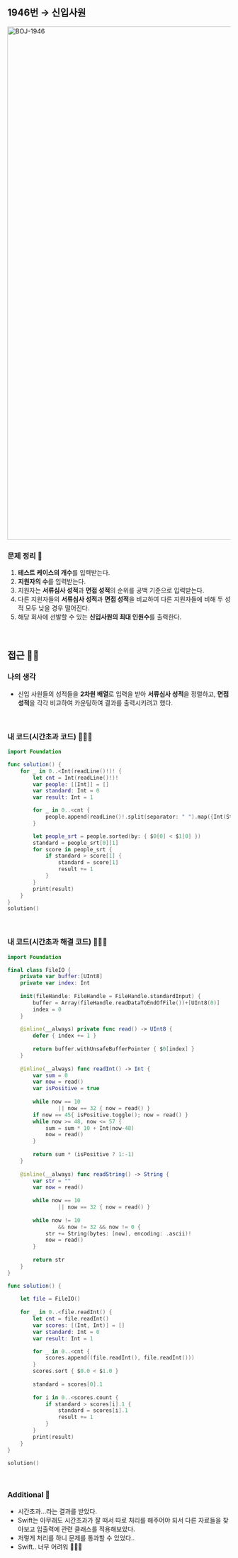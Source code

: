 ## 1946번 → 신입사원
<img width="1159" alt="BOJ-1946" src="https://user-images.githubusercontent.com/64394744/161778559-49e11fe9-9705-4029-a84a-8172bcc141b3.png">
</br>

### 문제 정리 📝
1. **테스트 케이스의 개수**를 입력받는다.
2. **지원자의 수**를 입력받는다.
3. 지원자는 **서류심사 성적**과 **면접 성적**의 순위를 공백 기준으로 입력받는다.
4. 다른 지원자들의 **서류심사 성적**과 **면접 성적**을 비교하여 다른 지원자들에 비해 두 성적 모두 낮을 경우 떨어진다.
5. 해당 회사에 선발할 수 있는 **신입사원의 최대 인원수**를 출력한다.
</br>

## 접근 🚶🏻

### 나의 생각
 - 신입 사원들의 성적들을 **2차원 배열**로 입력을 받아 **서류심사 성적**을 정렬하고, **면접 성적**을 각각 비교하여 카운팅하여 결과를 출력시키려고 했다.
</br>

### 내 코드(시간초과 코드) 👨🏻‍💻
```swift
import Foundation

func solution() {
    for _ in 0..<Int(readLine()!)! {
        let cnt = Int(readLine()!)!
        var people: [[Int]] = []
        var standard: Int = 0
        var result: Int = 1

        for _ in 0..<cnt {
            people.append(readLine()!.split(separator: " ").map({Int(String($0))!}))
        }

        let people_srt = people.sorted(by: { $0[0] < $1[0] })
        standard = people_srt[0][1]
        for score in people_srt {
            if standard > score[1] {
                standard = score[1]
                result += 1
            }
        }
        print(result)
    }
}
solution()
```
</br>

### 내 코드(시간초과 해결 코드) 👨🏻‍💻
```swift
import Foundation

final class FileIO {
    private var buffer:[UInt8]
    private var index: Int
    
    init(fileHandle: FileHandle = FileHandle.standardInput) {
        buffer = Array(fileHandle.readDataToEndOfFile())+[UInt8(0)]
        index = 0
    }
    
    @inline(__always) private func read() -> UInt8 {
        defer { index += 1 }
        
        return buffer.withUnsafeBufferPointer { $0[index] }
    }
    
    @inline(__always) func readInt() -> Int {
        var sum = 0
        var now = read()
        var isPositive = true
        
        while now == 10
                || now == 32 { now = read() }
        if now == 45{ isPositive.toggle(); now = read() }
        while now >= 48, now <= 57 {
            sum = sum * 10 + Int(now-48)
            now = read()
        }
        
        return sum * (isPositive ? 1:-1)
    }
    
    @inline(__always) func readString() -> String {
        var str = ""
        var now = read()
        
        while now == 10
                || now == 32 { now = read() }
        
        while now != 10
                && now != 32 && now != 0 {
            str += String(bytes: [now], encoding: .ascii)!
            now = read()
        }
        
        return str
    }
}

func solution() {
    
    let file = FileIO()
    
    for _ in 0..<file.readInt() {
        let cnt = file.readInt()
        var scores: [(Int, Int)] = []
        var standard: Int = 0
        var result: Int = 1

        for _ in 0..<cnt {
            scores.append((file.readInt(), file.readInt()))
        }
        scores.sort { $0.0 < $1.0 }
        
        standard = scores[0].1
        
        for i in 0..<scores.count {
            if standard > scores[i].1 {
                standard = scores[i].1
                result += 1
            }
        }
        print(result)
    }
}

solution()

```
</br>




### Additional 📂

 - 시간초과...라는 결과를 받았다.
 - Swift는 아무래도 시간초과가 잘 떠서 따로 처리를 해주어야 되서 다른 자료들을 찾아보고 입출력에 관련 클래스를 적용해보았다.
 - 저렇게 처리를 하니 문제를 통과할 수 있었다..
 - Swift.. 너무 어려워 🤷🏻‍♂️
